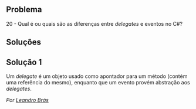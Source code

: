 ## Problema

20 - Qual é ou quais são as diferenças entre _delegates_ e eventos no C#?

## Soluções

## Solução 1

Um _delegate_ é um objeto usado como apontador para um método (contém uma 
referência do mesmo), enquanto que um evento provém abstração aos 
_delegates_.

*Por [Leandro Brás](https://github.com/xShadoWalkeR)*
